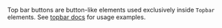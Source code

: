 Top bar buttons are button-like elements used exclusively inside `Topbar` elements. See [topbar docs](#Topbar) for usage examples.

